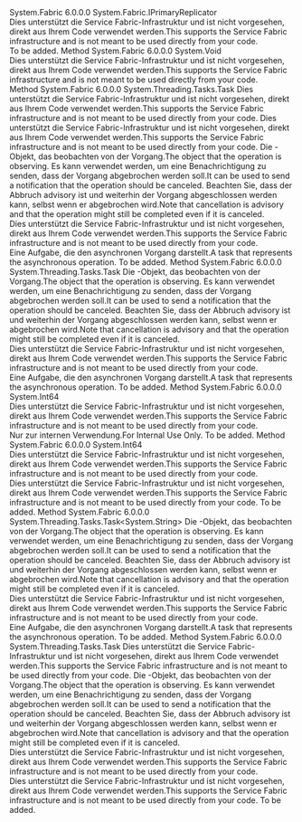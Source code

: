 <Type Name="IReplicator" FullName="System.Fabric.IReplicator">
  <TypeSignature Language="C#" Value="public interface IReplicator : System.Fabric.IPrimaryReplicator" />
  <TypeSignature Language="ILAsm" Value=".class public interface auto ansi abstract IReplicator implements class System.Fabric.IPrimaryReplicator" />
  <TypeSignature Language="DocId" Value="T:System.Fabric.IReplicator" />
  <TypeSignature Language="VB.NET" Value="Public Interface IReplicator&#xA;Implements IPrimaryReplicator" />
  <TypeSignature Language="F#" Value="type IReplicator = interface&#xA;    interface IPrimaryReplicator" />
  <AssemblyInfo>
    <AssemblyName>System.Fabric</AssemblyName>
    <AssemblyVersion>6.0.0.0</AssemblyVersion>
  </AssemblyInfo>
  <Interfaces>
    <Interface>
      <InterfaceName>System.Fabric.IPrimaryReplicator</InterfaceName>
    </Interface>
  </Interfaces>
  <Docs>
    <summary><span data-ttu-id="a267d-101">Dies unterstützt die Service Fabric-Infrastruktur und ist nicht vorgesehen, direkt aus Ihrem Code verwendet werden.</span><span class="sxs-lookup"><span data-stu-id="a267d-101">This supports the Service Fabric infrastructure and is not meant to be used directly from your code.</span></span></summary>
    <remarks>To be added.</remarks>
  </Docs>
  <Members>
    <Member MemberName="Abort">
      <MemberSignature Language="C#" Value="public void Abort ();" />
      <MemberSignature Language="ILAsm" Value=".method public hidebysig newslot virtual instance void Abort() cil managed" />
      <MemberSignature Language="DocId" Value="M:System.Fabric.IReplicator.Abort" />
      <MemberSignature Language="VB.NET" Value="Public Sub Abort ()" />
      <MemberSignature Language="F#" Value="abstract member Abort : unit -&gt; unit" Usage="iReplicator.Abort " />
      <MemberType>Method</MemberType>
      <AssemblyInfo>
        <AssemblyName>System.Fabric</AssemblyName>
        <AssemblyVersion>6.0.0.0</AssemblyVersion>
      </AssemblyInfo>
      <ReturnValue>
        <ReturnType>System.Void</ReturnType>
      </ReturnValue>
      <Parameters />
      <Docs>
        <summary><span data-ttu-id="a267d-102">Dies unterstützt die Service Fabric-Infrastruktur und ist nicht vorgesehen, direkt aus Ihrem Code verwendet werden.</span><span class="sxs-lookup"><span data-stu-id="a267d-102">This supports the Service Fabric infrastructure and is not meant to be used directly from your code.</span></span></summary>
        <remarks />
      </Docs>
    </Member>
    <Member MemberName="ChangeRoleAsync">
      <MemberSignature Language="C#" Value="public System.Threading.Tasks.Task ChangeRoleAsync (System.Fabric.Epoch epoch, System.Fabric.ReplicaRole role, System.Threading.CancellationToken cancellationToken);" />
      <MemberSignature Language="ILAsm" Value=".method public hidebysig newslot virtual instance class System.Threading.Tasks.Task ChangeRoleAsync(valuetype System.Fabric.Epoch epoch, valuetype System.Fabric.ReplicaRole role, valuetype System.Threading.CancellationToken cancellationToken) cil managed" />
      <MemberSignature Language="DocId" Value="M:System.Fabric.IReplicator.ChangeRoleAsync(System.Fabric.Epoch,System.Fabric.ReplicaRole,System.Threading.CancellationToken)" />
      <MemberSignature Language="F#" Value="abstract member ChangeRoleAsync : System.Fabric.Epoch * System.Fabric.ReplicaRole * System.Threading.CancellationToken -&gt; System.Threading.Tasks.Task" Usage="iReplicator.ChangeRoleAsync (epoch, role, cancellationToken)" />
      <MemberType>Method</MemberType>
      <AssemblyInfo>
        <AssemblyName>System.Fabric</AssemblyName>
        <AssemblyVersion>6.0.0.0</AssemblyVersion>
      </AssemblyInfo>
      <ReturnValue>
        <ReturnType>System.Threading.Tasks.Task</ReturnType>
      </ReturnValue>
      <Parameters>
        <Parameter Name="epoch" Type="System.Fabric.Epoch" />
        <Parameter Name="role" Type="System.Fabric.ReplicaRole" />
        <Parameter Name="cancellationToken" Type="System.Threading.CancellationToken" />
      </Parameters>
      <Docs>
        <param name="epoch">
          <para><span data-ttu-id="a267d-103">Dies unterstützt die Service Fabric-Infrastruktur und ist nicht vorgesehen, direkt aus Ihrem Code verwendet werden.</span><span class="sxs-lookup"><span data-stu-id="a267d-103">This supports the Service Fabric infrastructure and is not meant to be used directly from your code.</span></span></para>
        </param>
        <param name="role">
          <para><span data-ttu-id="a267d-104">Dies unterstützt die Service Fabric-Infrastruktur und ist nicht vorgesehen, direkt aus Ihrem Code verwendet werden.</span><span class="sxs-lookup"><span data-stu-id="a267d-104">This supports the Service Fabric infrastructure and is not meant to be used directly from your code.</span></span></para>
        </param>
        <param name="cancellationToken">
          <para><span data-ttu-id="a267d-105">Die <see cref="T:System.Threading.CancellationToken" /> -Objekt, das beobachten von der Vorgang.</span><span class="sxs-lookup"><span data-stu-id="a267d-105">The <see cref="T:System.Threading.CancellationToken" /> object that the operation is observing.</span></span> <span data-ttu-id="a267d-106">Es kann verwendet werden, um eine Benachrichtigung zu senden, dass der Vorgang abgebrochen werden soll.</span><span class="sxs-lookup"><span data-stu-id="a267d-106">It can be used to send a notification that the operation should be canceled.</span></span> <span data-ttu-id="a267d-107">Beachten Sie, dass der Abbruch advisory ist und weiterhin der Vorgang abgeschlossen werden kann, selbst wenn er abgebrochen wird.</span><span class="sxs-lookup"><span data-stu-id="a267d-107">Note that cancellation is advisory and that the operation might still be completed even if it is canceled.</span></span></para>
        </param>
        <summary><span data-ttu-id="a267d-108">Dies unterstützt die Service Fabric-Infrastruktur und ist nicht vorgesehen, direkt aus Ihrem Code verwendet werden.</span><span class="sxs-lookup"><span data-stu-id="a267d-108">This supports the Service Fabric infrastructure and is not meant to be used directly from your code.</span></span></summary>
        <returns>
          <para><span data-ttu-id="a267d-109">Eine Aufgabe, die den asynchronen Vorgang darstellt.</span><span class="sxs-lookup"><span data-stu-id="a267d-109">A task that represents the asynchronous operation.</span></span></para>
        </returns>
        <remarks>To be added.</remarks>
      </Docs>
    </Member>
    <Member MemberName="CloseAsync">
      <MemberSignature Language="C#" Value="public System.Threading.Tasks.Task CloseAsync (System.Threading.CancellationToken cancellationToken);" />
      <MemberSignature Language="ILAsm" Value=".method public hidebysig newslot virtual instance class System.Threading.Tasks.Task CloseAsync(valuetype System.Threading.CancellationToken cancellationToken) cil managed" />
      <MemberSignature Language="DocId" Value="M:System.Fabric.IReplicator.CloseAsync(System.Threading.CancellationToken)" />
      <MemberSignature Language="F#" Value="abstract member CloseAsync : System.Threading.CancellationToken -&gt; System.Threading.Tasks.Task" Usage="iReplicator.CloseAsync cancellationToken" />
      <MemberType>Method</MemberType>
      <AssemblyInfo>
        <AssemblyName>System.Fabric</AssemblyName>
        <AssemblyVersion>6.0.0.0</AssemblyVersion>
      </AssemblyInfo>
      <ReturnValue>
        <ReturnType>System.Threading.Tasks.Task</ReturnType>
      </ReturnValue>
      <Parameters>
        <Parameter Name="cancellationToken" Type="System.Threading.CancellationToken" />
      </Parameters>
      <Docs>
        <param name="cancellationToken">
          <para><span data-ttu-id="a267d-110">Die <see cref="T:System.Threading.CancellationToken" /> -Objekt, das beobachten von der Vorgang.</span><span class="sxs-lookup"><span data-stu-id="a267d-110">The <see cref="T:System.Threading.CancellationToken" /> object that the operation is observing.</span></span> <span data-ttu-id="a267d-111">Es kann verwendet werden, um eine Benachrichtigung zu senden, dass der Vorgang abgebrochen werden soll.</span><span class="sxs-lookup"><span data-stu-id="a267d-111">It can be used to send a notification that the operation should be canceled.</span></span> <span data-ttu-id="a267d-112">Beachten Sie, dass der Abbruch advisory ist und weiterhin der Vorgang abgeschlossen werden kann, selbst wenn er abgebrochen wird.</span><span class="sxs-lookup"><span data-stu-id="a267d-112">Note that cancellation is advisory and that the operation might still be completed even if it is canceled.</span></span></para>
        </param>
        <summary><span data-ttu-id="a267d-113">Dies unterstützt die Service Fabric-Infrastruktur und ist nicht vorgesehen, direkt aus Ihrem Code verwendet werden.</span><span class="sxs-lookup"><span data-stu-id="a267d-113">This supports the Service Fabric infrastructure and is not meant to be used directly from your code.</span></span></summary>
        <returns>
          <para><span data-ttu-id="a267d-114">Eine Aufgabe, die den asynchronen Vorgang darstellt.</span><span class="sxs-lookup"><span data-stu-id="a267d-114">A task that represents the asynchronous operation.</span></span></para>
        </returns>
        <remarks>To be added.</remarks>
      </Docs>
    </Member>
    <Member MemberName="GetCatchUpCapability">
      <MemberSignature Language="C#" Value="public long GetCatchUpCapability ();" />
      <MemberSignature Language="ILAsm" Value=".method public hidebysig newslot virtual instance int64 GetCatchUpCapability() cil managed" />
      <MemberSignature Language="DocId" Value="M:System.Fabric.IReplicator.GetCatchUpCapability" />
      <MemberSignature Language="VB.NET" Value="Public Function GetCatchUpCapability () As Long" />
      <MemberSignature Language="F#" Value="abstract member GetCatchUpCapability : unit -&gt; int64" Usage="iReplicator.GetCatchUpCapability " />
      <MemberType>Method</MemberType>
      <AssemblyInfo>
        <AssemblyName>System.Fabric</AssemblyName>
        <AssemblyVersion>6.0.0.0</AssemblyVersion>
      </AssemblyInfo>
      <ReturnValue>
        <ReturnType>System.Int64</ReturnType>
      </ReturnValue>
      <Parameters />
      <Docs>
        <summary><span data-ttu-id="a267d-115">Dies unterstützt die Service Fabric-Infrastruktur und ist nicht vorgesehen, direkt aus Ihrem Code verwendet werden.</span><span class="sxs-lookup"><span data-stu-id="a267d-115">This supports the Service Fabric infrastructure and is not meant to be used directly from your code.</span></span></summary>
        <returns>
          <para><span data-ttu-id="a267d-116">Nur zur internen Verwendung.</span><span class="sxs-lookup"><span data-stu-id="a267d-116">For Internal Use Only.</span></span></para>
        </returns>
        <remarks>To be added.</remarks>
      </Docs>
    </Member>
    <Member MemberName="GetCurrentProgress">
      <MemberSignature Language="C#" Value="public long GetCurrentProgress ();" />
      <MemberSignature Language="ILAsm" Value=".method public hidebysig newslot virtual instance int64 GetCurrentProgress() cil managed" />
      <MemberSignature Language="DocId" Value="M:System.Fabric.IReplicator.GetCurrentProgress" />
      <MemberSignature Language="VB.NET" Value="Public Function GetCurrentProgress () As Long" />
      <MemberSignature Language="F#" Value="abstract member GetCurrentProgress : unit -&gt; int64" Usage="iReplicator.GetCurrentProgress " />
      <MemberType>Method</MemberType>
      <AssemblyInfo>
        <AssemblyName>System.Fabric</AssemblyName>
        <AssemblyVersion>6.0.0.0</AssemblyVersion>
      </AssemblyInfo>
      <ReturnValue>
        <ReturnType>System.Int64</ReturnType>
      </ReturnValue>
      <Parameters />
      <Docs>
        <summary><span data-ttu-id="a267d-117">Dies unterstützt die Service Fabric-Infrastruktur und ist nicht vorgesehen, direkt aus Ihrem Code verwendet werden.</span><span class="sxs-lookup"><span data-stu-id="a267d-117">This supports the Service Fabric infrastructure and is not meant to be used directly from your code.</span></span></summary>
        <returns>
          <para><span data-ttu-id="a267d-118">Dies unterstützt die Service Fabric-Infrastruktur und ist nicht vorgesehen, direkt aus Ihrem Code verwendet werden.</span><span class="sxs-lookup"><span data-stu-id="a267d-118">This supports the Service Fabric infrastructure and is not meant to be used directly from your code.</span></span></para>
        </returns>
        <remarks>To be added.</remarks>
      </Docs>
    </Member>
    <Member MemberName="OpenAsync">
      <MemberSignature Language="C#" Value="public System.Threading.Tasks.Task&lt;string&gt; OpenAsync (System.Threading.CancellationToken cancellationToken);" />
      <MemberSignature Language="ILAsm" Value=".method public hidebysig newslot virtual instance class System.Threading.Tasks.Task`1&lt;string&gt; OpenAsync(valuetype System.Threading.CancellationToken cancellationToken) cil managed" />
      <MemberSignature Language="DocId" Value="M:System.Fabric.IReplicator.OpenAsync(System.Threading.CancellationToken)" />
      <MemberSignature Language="F#" Value="abstract member OpenAsync : System.Threading.CancellationToken -&gt; System.Threading.Tasks.Task&lt;string&gt;" Usage="iReplicator.OpenAsync cancellationToken" />
      <MemberType>Method</MemberType>
      <AssemblyInfo>
        <AssemblyName>System.Fabric</AssemblyName>
        <AssemblyVersion>6.0.0.0</AssemblyVersion>
      </AssemblyInfo>
      <ReturnValue>
        <ReturnType>System.Threading.Tasks.Task&lt;System.String&gt;</ReturnType>
      </ReturnValue>
      <Parameters>
        <Parameter Name="cancellationToken" Type="System.Threading.CancellationToken" />
      </Parameters>
      <Docs>
        <param name="cancellationToken">
          <para><span data-ttu-id="a267d-119">Die <see cref="T:System.Threading.CancellationToken" /> -Objekt, das beobachten von der Vorgang.</span><span class="sxs-lookup"><span data-stu-id="a267d-119">The <see cref="T:System.Threading.CancellationToken" /> object that the operation is observing.</span></span> <span data-ttu-id="a267d-120">Es kann verwendet werden, um eine Benachrichtigung zu senden, dass der Vorgang abgebrochen werden soll.</span><span class="sxs-lookup"><span data-stu-id="a267d-120">It can be used to send a notification that the operation should be canceled.</span></span> <span data-ttu-id="a267d-121">Beachten Sie, dass der Abbruch advisory ist und weiterhin der Vorgang abgeschlossen werden kann, selbst wenn er abgebrochen wird.</span><span class="sxs-lookup"><span data-stu-id="a267d-121">Note that cancellation is advisory and that the operation might still be completed even if it is canceled.</span></span></para>
        </param>
        <summary><span data-ttu-id="a267d-122">Dies unterstützt die Service Fabric-Infrastruktur und ist nicht vorgesehen, direkt aus Ihrem Code verwendet werden.</span><span class="sxs-lookup"><span data-stu-id="a267d-122">This supports the Service Fabric infrastructure and is not meant to be used directly from your code.</span></span></summary>
        <returns>
          <para><span data-ttu-id="a267d-123">Eine Aufgabe, die den asynchronen Vorgang darstellt.</span><span class="sxs-lookup"><span data-stu-id="a267d-123">A task that represents the asynchronous operation.</span></span></para>
        </returns>
        <remarks>To be added.</remarks>
      </Docs>
    </Member>
    <Member MemberName="UpdateEpochAsync">
      <MemberSignature Language="C#" Value="public System.Threading.Tasks.Task UpdateEpochAsync (System.Fabric.Epoch epoch, System.Threading.CancellationToken cancellationToken);" />
      <MemberSignature Language="ILAsm" Value=".method public hidebysig newslot virtual instance class System.Threading.Tasks.Task UpdateEpochAsync(valuetype System.Fabric.Epoch epoch, valuetype System.Threading.CancellationToken cancellationToken) cil managed" />
      <MemberSignature Language="DocId" Value="M:System.Fabric.IReplicator.UpdateEpochAsync(System.Fabric.Epoch,System.Threading.CancellationToken)" />
      <MemberSignature Language="F#" Value="abstract member UpdateEpochAsync : System.Fabric.Epoch * System.Threading.CancellationToken -&gt; System.Threading.Tasks.Task" Usage="iReplicator.UpdateEpochAsync (epoch, cancellationToken)" />
      <MemberType>Method</MemberType>
      <AssemblyInfo>
        <AssemblyName>System.Fabric</AssemblyName>
        <AssemblyVersion>6.0.0.0</AssemblyVersion>
      </AssemblyInfo>
      <ReturnValue>
        <ReturnType>System.Threading.Tasks.Task</ReturnType>
      </ReturnValue>
      <Parameters>
        <Parameter Name="epoch" Type="System.Fabric.Epoch" />
        <Parameter Name="cancellationToken" Type="System.Threading.CancellationToken" />
      </Parameters>
      <Docs>
        <param name="epoch">
          <para><span data-ttu-id="a267d-124">Dies unterstützt die Service Fabric-Infrastruktur und ist nicht vorgesehen, direkt aus Ihrem Code verwendet werden.</span><span class="sxs-lookup"><span data-stu-id="a267d-124">This supports the Service Fabric infrastructure and is not meant to be used directly from your code.</span></span></para>
        </param>
        <param name="cancellationToken">
          <para><span data-ttu-id="a267d-125">Die <see cref="T:System.Threading.CancellationToken" /> -Objekt, das beobachten von der Vorgang.</span><span class="sxs-lookup"><span data-stu-id="a267d-125">The <see cref="T:System.Threading.CancellationToken" /> object that the operation is observing.</span></span> <span data-ttu-id="a267d-126">Es kann verwendet werden, um eine Benachrichtigung zu senden, dass der Vorgang abgebrochen werden soll.</span><span class="sxs-lookup"><span data-stu-id="a267d-126">It can be used to send a notification that the operation should be canceled.</span></span> <span data-ttu-id="a267d-127">Beachten Sie, dass der Abbruch advisory ist und weiterhin der Vorgang abgeschlossen werden kann, selbst wenn er abgebrochen wird.</span><span class="sxs-lookup"><span data-stu-id="a267d-127">Note that cancellation is advisory and that the operation might still be completed even if it is canceled.</span></span></para>
        </param>
        <summary><span data-ttu-id="a267d-128">Dies unterstützt die Service Fabric-Infrastruktur und ist nicht vorgesehen, direkt aus Ihrem Code verwendet werden.</span><span class="sxs-lookup"><span data-stu-id="a267d-128">This supports the Service Fabric infrastructure and is not meant to be used directly from your code.</span></span></summary>
        <returns>
          <para><span data-ttu-id="a267d-129">Dies unterstützt die Service Fabric-Infrastruktur und ist nicht vorgesehen, direkt aus Ihrem Code verwendet werden.</span><span class="sxs-lookup"><span data-stu-id="a267d-129">This supports the Service Fabric infrastructure and is not meant to be used directly from your code.</span></span></para>
        </returns>
        <remarks>To be added.</remarks>
      </Docs>
    </Member>
  </Members>
</Type>